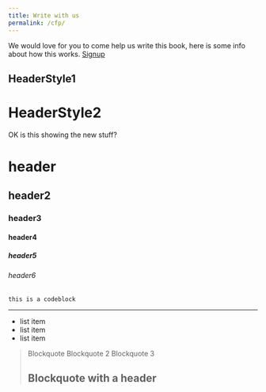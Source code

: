 ```yaml
---
title: Write with us
permalink: /cfp/
---
```


We would love for you to come help us write this book, here is some info about how this works.
[Signup](https://mwolfson.github.io/signup/)

HeaderStyle1
----

HeaderStyle2
===


OK is this showing the new stuff?
# header
## header2
### header3
#### header4
##### header5
###### header6

`this is a codeblock`

***

* list item
* list item
* list item

> Blockquote
> Blockquote 2
> Blockquote 3
> ## Blockquote with a header
